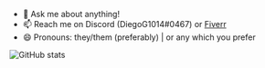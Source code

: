- 💬 Ask me about anything!
- 📫 Reach me on Discord (DiegoG1014#0467) or [Fiverr](https://www.fiverr.com/diegog1014)
- 😄 Pronouns: they/them (preferably) | or any which you prefer

![GitHub stats](https://github-readme-stats.vercel.app/api?username=DiegoG1019&show_icons=true&theme=tokyonight)
